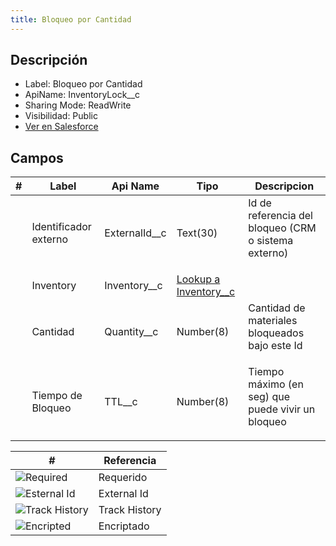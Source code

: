 ```yaml
---
title: Bloqueo por Cantidad
---
```


<!-- START autogenerated-object -->

## Descripción



- Label: Bloqueo por Cantidad
- ApiName: InventoryLock__c
- Sharing Mode: ReadWrite
- Visibilidad: Public
- [Ver en Salesforce](https://test.salesforce.com/lightning/setup/ObjectManager/lookupRedirect?lookup=entityByApiName&apiName=InventoryLock__c)

## Campos

| #   | Label | Api Name | Tipo | Descripcion |
| --- | ----- | -------- | ---- | ----------- |
| <div class="icons"></div> | Identificador externo | ExternalId__c | Text(30) | Id de referencia del bloqueo (CRM o sistema externo) <ul></ul> |
| <div class="icons"></div> | Inventory | Inventory__c | [Lookup a Inventory__c](/diccionarios/objects/Inventory__c) |  <ul></ul> |
| <div class="icons"></div> | Cantidad | Quantity__c | Number(8) | Cantidad de materiales bloqueados bajo este Id <ul></ul> |
| <div class="icons"></div> | Tiempo de Bloqueo | TTL__c | Number(8) | Tiempo máximo (en seg) que puede vivir un bloqueo <ul></ul> |

| #                                                              | Referencia    |
| -------------------------------------------------------------- | ------------- |
| <div class="icons">![Required](/img/lock_60.png)</div>         | Requerido     |
| <div class="icons">![Esternal Id](/img/database_60.png)</div>  | External Id   |
| <div class="icons">![Track History](/img/tracker_60.png)</div> | Track History |
| <div class="icons">![Encripted](/img/password_60.png)</div>    | Encriptado    |

<!-- END autogenerated-object -->

